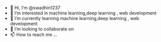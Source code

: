 - 👋 Hi, I’m @swadhin1237
- 👀 I’m interested in machine learning,deep learning , web development
- 🌱 I’m currently learning machine learning,deep learning , web development
- 💞️ I’m looking to collaborate on 
- 📫 How to reach me ...

<!---
swadhin1237/swadhin1237 is a ✨ special ✨ repository because its `README.md` (this file) appears on your GitHub profile.
You can click the Preview link to take a look at your changes.
--->
